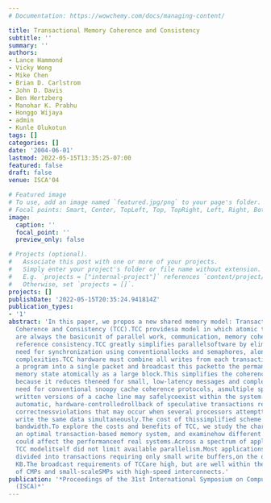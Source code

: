 ```yaml
---
# Documentation: https://wowchemy.com/docs/managing-content/

title: Transactional Memory Coherence and Consistency
subtitle: ''
summary: ''
authors:
- Lance Hammond
- Vicky Wong
- Mike Chen
- Brian D. Carlstrom
- John D. Davis
- Ben Hertzberg
- Manohar K. Prabhu
- Honggo Wijaya
- admin
- Kunle Olukotun
tags: []
categories: []
date: '2004-06-01'
lastmod: 2022-05-15T13:35:25-07:00
featured: false
draft: false
venue: ISCA'04 

# Featured image
# To use, add an image named `featured.jpg/png` to your page's folder.
# Focal points: Smart, Center, TopLeft, Top, TopRight, Left, Right, BottomLeft, Bottom, BottomRight.
image:
  caption: ''
  focal_point: ''
  preview_only: false

# Projects (optional).
#   Associate this post with one or more of your projects.
#   Simply enter your project's folder or file name without extension.
#   E.g. `projects = ["internal-project"]` references `content/project/deep-learning/index.md`.
#   Otherwise, set `projects = []`.
projects: []
publishDate: '2022-05-15T20:35:24.941814Z'
publication_types:
- '1'
abstract: 'In this paper, we propos a new shared memory model: Transactionalmemory
  Coherence and Consistency (TCC).TCC providesa model in which atomic transactions
  are always the basicunit of parallel work, communication, memory coherence, andmemory
  reference consistency.TCC greatly simplifies parallelsoftware by eliminating the
  need for synchronization using conventionallocks and semaphores, along with their
  complexities.TCC hardware must combine all writes from each transaction regionin
  a program into a single packet and broadcast this packetto the permanent shared
  memory state atomically as a large block.This simplifies the coherence hardware
  because it reduces theneed for small, low-latency messages and completely eliminatesthe
  need for conventional snoopy cache coherence protocols, asmultiple speculatively
  written versions of a cache line may safelycoexist within the system.Meanwhile,
  automatic, hardware-controlledrollback of speculative transactions resolves any
  correctnessviolations that may occur when several processors attemptto read and
  write the same data simultaneously.The cost of thissimplified scheme is higher interprocessor
  bandwidth.To explore the costs and benefits of TCC, we study the characterisitcsof
  an optimal transaction-based memory system, and examinehow different design parameters
  could affect the performanceof real systems.Across a spectrum of applications, the
  TCC modelitself did not limit available parallelism.Most applications areeasily
  divided into transactions requiring only small write buffers,on the order of 4-8
  KB.The broadcast requirements of TCCare high, but are well within the capabilities
  of CMPs and small-scaleSMPs with high-speed interconnects.'
publication: '*Proceedings of the 31st International Symposium on Computer Architecture
  (ISCA)*'
---
```

